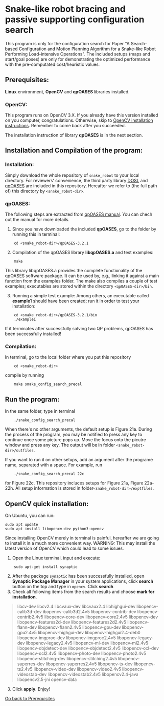 # Snake-like robot bracing and passive supporting configuration search #
This program is only for the configuration search for Paper "A Search-based Configuration and Motion Planning Algorithm for a Snake-like Robot Performing Load-intensive Operations". The included setups (maps and start/goal poses) are only for demonstrating the optimized performance with the pre-computated cost/heuristic values.

## Prerequisites: ##
**Linux** environment, **OpenCV** and **qpOASES** libraries installed.
### OpenCV: ###
This program runs on OpenCV 3.X. If you already have this version installed on you computer, congratulations. Otherwise, skip to [OpenCV installation instructions](#opencv-quick-installation). Remember to come back after you succeeded.

The installation instruction of library **qpOASES** is in the next section.

## Installation and Compilation of the program: ##
### Installation: ###
Simply download the whole repository of `snake_robot` to your local directory. For reviewers' convenience, the third party library [DOSL](https://github.com/subh83/DOSL) and [qpOASES](https://github.com/coin-or/qpOASES) are included in this repository. Hereafter we refer to (the full path of) this directory by `<snake_robot-dir>`.
### qpOASES: ###
The following steps are extracted from [qpOASES manual](https://www.coin-or.org/qpOASES/doc/3.2/manual.pdf). You can chech out the manual for more details.
1. Since you have downloaded the included **qpOASES**, go to the folder by running this in terminal:
```
    cd <snake_robot-dir>/qpOASES-3.2.1
```
2. Compilation of the qpOASES library **libqpOASES.a** and test examples:
```
    make
```
This library libqpOASES.a provides the complete functionality of the qpOASES software package. It can be used by, e.g., linking it against a main function from the examples folder. The make also compiles a couple of test examples; executables are stored within the directory `<qpOASES-dir>/bin`.

3. Running a simple test example:
Among others, an executable called **example1** should have been created; run it in order to test your installation:
```
    cd <snake_robot-dir>/qpOASES-3.2.1/bin
    ./example1
```
If it terminates after successfully solving two QP problems, qpOASES has been successfully installed!

### Compilation: ###
In terminal, go to the local folder where you put this repository 
```
    cd <snake_robot-dir>
```
compile by running
```
    make snake_config_search_precal
```

## Run the program: ##
In the same folder, type in terminal
```
    ./snake_config_search_precal
```
When there's no other arguments, the default setup is Figure 21a. During the process of the program, you may be notified to press any key to continue once some picture pops up. Move the focus onto the picutre window and press any key. The output will be in folder `<snake_robot-dir>/outfiles`.

If you want to run it on other setups, add an argument after the programe name, separated with a space. For example, run
```
    ./snake_config_search_precal 22c
```
for Figure 22c. This repository incluces setups for Figure 21a, Figure 22a-22h. All setup information is stored in folder`<snake_robot-dir>/exptfiles`.
## OpenCV quick installation: ##
On Ubuntu, you can run:

```
sudo apt update
sudo apt install libopencv-dev python3-opencv
```

Since installing OpenCV merely in terminal is painful, hereafter we are going to install it in a much more convenient way. WARNING: This may install the latest version of OpenCV which could lead to some issues.

1. Open the Linux terminal, input and execute:
```
    sudo apt-get install synaptic
```
2. After the package `synaptic` has been successfully installed, open **Synaptic Package Manager** in your system applications, click **search** button on the top and type in `opencv`. Click **search**.
3. Check all following items from the search results and choose **mark for installation**.

> libcv-dev
libcv2.4
libcvaux-dev
libcvaux2.4
libhighgui-dev
libopencv-calib3d-dev
ibopencv-calib3d2.4v5
libopencv-contrib-dev
libopencv-contrib2.4v5
libopencv-core-dev
libopencv-core2.4v5
libopencv-dev
libopencv-features2d-dev
libopencv-features2d2.4v5
libopencv-flann-dev
libopencv-flann2.4v5
libopencv-gpu-dev
libopencv-gpu2.4v5
libopencv-highgui-dev
libopencv-highgui2.4-deb0
libopencv-imgproc-dev
libopencv-imgproc2.4v5
libopencv-legacy-dev
libopencv-legacy2.4v5
libopencv-ml-dev
libopencv-ml2.4v5
libopencv-objdetect-dev
libopencv-objdetect2.4v5
libopencv-ocl-dev
libopencv-ocl2.4v5
libopencv-photo-dev
libopencv-photo2.4v5
libopencv-stitching-dev
libopencv-stitching2.4v5
libopencv-superres-dev
libopencv-superres2.4v5
libopencv-ts-dev
libopencv-ts2.4v5
libopencv-video-dev
libopencv-video2.4v5
libopencv-videostab-dev
libopencv-videostab2.4v5
libopencv2.4-java
libopencv2.5-jni
opencv-data
3. Click **apply**. Enjoy!

[Go back to Prerequisites](#opencv)
